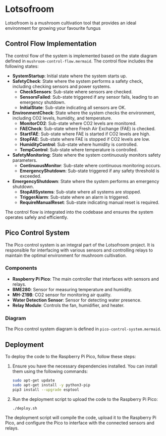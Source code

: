 # Lotsofroom
Lotsofroom is a mushroom cultivation tool that provides an ideal environment for growing your favourite fungus

## Control Flow Implementation

The control flow of the system is implemented based on the state diagram defined in `mushroom-control-flow.mermaid`. The control flow includes the following states:

- **SystemStartup**: Initial state where the system starts up.
- **SafetyCheck**: State where the system performs a safety check, including checking sensors and power systems.
  - **CheckSensors**: Sub-state where sensors are checked.
  - **SensorsFailed**: Sub-state triggered if any sensor fails, leading to an emergency shutdown.
  - **InitialState**: Sub-state indicating all sensors are OK.
- **EnvironmentCheck**: State where the system checks the environment, including CO2 levels, humidity, and temperature.
  - **MonitorCO2**: Sub-state where CO2 levels are monitored.
  - **FAECheck**: Sub-state where Fresh Air Exchange (FAE) is checked.
  - **StartFAE**: Sub-state where FAE is started if CO2 levels are high.
  - **StopFAE**: Sub-state where FAE is stopped if CO2 levels are low.
  - **HumidityControl**: Sub-state where humidity is controlled.
  - **TempControl**: Sub-state where temperature is controlled.
- **SafetyMonitoring**: State where the system continuously monitors safety parameters.
  - **ContinuousMonitor**: Sub-state where continuous monitoring occurs.
  - **EmergencyShutdown**: Sub-state triggered if any safety threshold is exceeded.
- **EmergencyShutdown**: State where the system performs an emergency shutdown.
  - **StopAllSystems**: Sub-state where all systems are stopped.
  - **TriggerAlarm**: Sub-state where an alarm is triggered.
  - **RequireManualReset**: Sub-state indicating manual reset is required.

The control flow is integrated into the codebase and ensures the system operates safely and efficiently.

## Pico Control System

The Pico control system is an integral part of the Lotsofroom project. It is responsible for interfacing with various sensors and controlling relays to maintain the optimal environment for mushroom cultivation.

### Components

- **Raspberry Pi Pico**: The main controller that interfaces with sensors and relays.
- **BME280**: Sensor for measuring temperature and humidity.
- **MH-Z19B**: CO2 sensor for monitoring air quality.
- **Water Detection Sensor**: Sensor for detecting water presence.
- **Relay Module**: Controls the fan, humidifier, and heater.

### Diagram

The Pico control system diagram is defined in `pico-control-system.mermaid`.

## Deployment

To deploy the code to the Raspberry Pi Pico, follow these steps:

1. Ensure you have the necessary dependencies installed. You can install them using the following commands:
   ```bash
   sudo apt-get update
   sudo apt-get install -y python3-pip
   pip3 install --upgrade esptool
   ```

2. Run the deployment script to upload the code to the Raspberry Pi Pico:
   ```bash
   ./deploy.sh
   ```

The deployment script will compile the code, upload it to the Raspberry Pi Pico, and configure the Pico to interface with the connected sensors and relays.
